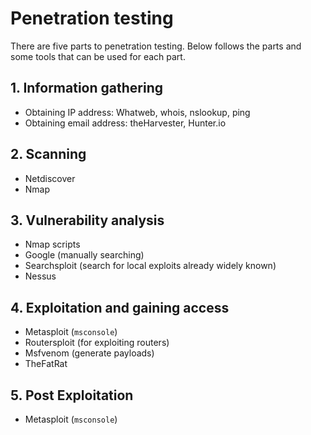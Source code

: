 # Penetration testing

There are five parts to penetration testing. Below follows the parts and some tools that can be used for each part.

## 1. Information gathering

- Obtaining IP address: Whatweb, whois, nslookup, ping
- Obtaining email address: theHarvester, Hunter.io

## 2. Scanning

- Netdiscover
- Nmap

## 3. Vulnerability analysis

- Nmap scripts
- Google (manually searching)
- Searchsploit (search for local exploits already widely known)
- Nessus

## 4. Exploitation and gaining access

- Metasploit (`msconsole`)
- Routersploit (for exploiting routers)
- Msfvenom (generate payloads)
- TheFatRat

## 5. Post Exploitation

- Metasploit (`msconsole`)
